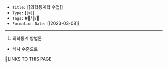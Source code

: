 -   `Title:` [[의학통계학 수업]]
-   `Type:` [[=]]
-   `Tags:` #🧠️/📝️/🌱️ 
-   `Formation Date:` [[2023-03-08]]
---

1. 의학통계 방법론
- 석사 수준으로 

 


🔗LINKS TO THIS PAGE